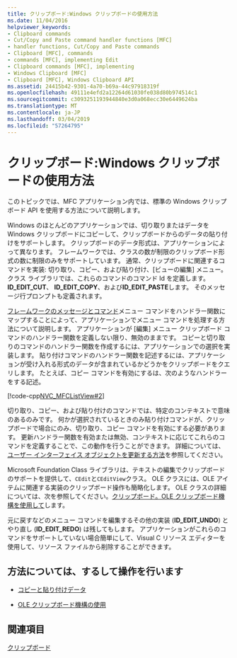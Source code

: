 ```yaml
---
title: クリップボード:Windows クリップボードの使用方法
ms.date: 11/04/2016
helpviewer_keywords:
- Clipboard commands
- Cut/Copy and Paste command handler functions [MFC]
- handler functions, Cut/Copy and Paste commands
- Clipboard [MFC], commands
- commands [MFC], implementing Edit
- Clipboard commands [MFC], implementing
- Windows Clipboard [MFC]
- Clipboard [MFC], Windows Clipboard API
ms.assetid: 24415b42-9301-4a70-b69a-44c97918319f
ms.openlocfilehash: 49111e4efd2a12264d61030fe038d80b974514c1
ms.sourcegitcommit: c3093251193944840e3d0a068ecc30e6449624ba
ms.translationtype: MT
ms.contentlocale: ja-JP
ms.lasthandoff: 03/04/2019
ms.locfileid: "57264795"
---
```

# <a name="clipboard-using-the-windows-clipboard"></a>クリップボード:Windows クリップボードの使用方法

このトピックでは、MFC アプリケーション内では、標準の Windows クリップボード API を使用する方法について説明します。

Windows のほとんどのアプリケーションでは、切り取りまたはデータを Windows クリップボードにコピーして、クリップボードからのデータの貼り付けをサポートします。 クリップボードのデータ形式は、アプリケーションによって異なります。 フレームワークでは、クラスの数が制限のクリップボード形式の数に制限のみをサポートしています。 通常、クリップボードに関連するコマンドを実装: 切り取り、コピー、および貼り付け、[ビューの編集] メニュー。 クラス ライブラリでは、これらのコマンドのコマンド Id を定義します。**ID_EDIT_CUT**、 **ID_EDIT_COPY**、および**ID_EDIT_PASTE**します。 そのメッセージ行プロンプトも定義されます。

[フレームワークのメッセージとコマンド](../mfc/messages-and-commands-in-the-framework.md)メニュー コマンドをハンドラー関数にマップすることによって、アプリケーションでメニュー コマンドを処理する方法について説明します。 アプリケーションが [編集] メニュー クリップボード コマンドのハンドラー関数を定義しない限り、無効のままです。 コピーと切り取りのコマンドのハンドラー関数を作成するには、アプリケーションでの選択を実装します。 貼り付けコマンドのハンドラー関数を記述するには、アプリケーションが受け入れる形式のデータが含まれているかどうかをクリップボードをクエリします。 たとえば、コピー コマンドを有効にするは、次のようなハンドラーをする記述。

[!code-cpp[NVC_MFCListView#2](../atl/reference/codesnippet/cpp/clipboard-using-the-windows-clipboard_1.cpp)]

切り取り、コピー、および貼り付けのコマンドでは、特定のコンテキストで意味のあるのみです。 何かが選択されているときのみ貼り付けコマンドが、クリップボードで場合にのみ、切り取り、コピー コマンドを有効にする必要があります。 更新ハンドラー関数を有効または無効、コンテキストに応じてこれらのコマンドを定義することで、この動作を行うことができます。 詳細については、[ユーザー インターフェイス オブジェクトを更新する方法](../mfc/how-to-update-user-interface-objects.md)を参照してください。

Microsoft Foundation Class ライブラリは、テキストの編集でクリップボードのサポートを提供して、`CEdit`と`CEditView`クラス。 OLE クラスには、OLE アイテムに関連する実装のクリップボード操作も簡略化します。 OLE クラスの詳細については、次を参照してください。[クリップボード。OLE クリップボード機構を使用して](../mfc/clipboard-using-the-ole-clipboard-mechanism.md)します。

元に戻すなどのメニュー コマンドを編集するその他の実装 (**ID_EDIT_UNDO**) とやり直し (**ID_EDIT_REDO**) は残してもします。 アプリケーションがこれらのコマンドをサポートしていない場合簡単にして、Visual C リソース エディターを使用して、リソース ファイルから削除することができます。

## <a name="what-do-you-want-to-know-more-about"></a>方法については、するして操作を行います

- [コピーと貼り付けデータ](../mfc/clipboard-copying-and-pasting-data.md)

- [OLE クリップボード機構の使用](../mfc/clipboard-using-the-ole-clipboard-mechanism.md)

## <a name="see-also"></a>関連項目

[クリップボード](../mfc/clipboard.md)
